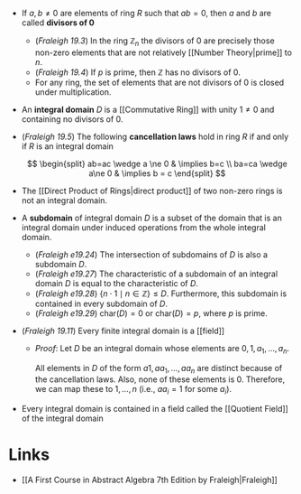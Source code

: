 * If $a,b\ne 0$ are elements of ring $R$ such that $ab=0$, then $a$ and $b$ are called **divisors of $0$** 
	* (*Fraleigh 19.3*) In the ring $\mathbb{Z}_n$ the divisors of $0$ are precisely those non-zero elements that are not relatively [[Number Theory|prime]] to $n$.
	* (*Fraleigh 19.4*) If $p$ is prime, then $\mathbb{Z}$ has no divisors of $0$. 
	* For any ring, the set of elements that are not divisors of $0$ is closed under multiplication.

* An **integral domain** $D$ is a [[Commutative Ring]] with unity $1\ne 0$ and containing no divisors of $0$.

* (*Fraleigh 19.5*) The following **cancellation laws** hold in ring $R$ if and only if $R$ is an integral domain
  
  $$
  \begin{split}
  ab=ac \wedge a \ne 0 & \implies b=c \\
  ba=ca \wedge a\ne 0 & \implies b = c
  \end{split}
  $$
* The [[Direct Product of Rings|direct product]] of two non-zero rings is not an integral domain.


* A **subdomain** of integral domain $D$ is a subset of the domain that is an integral domain under induced operations from the whole integral domain. 
	* (*Fraleigh e19.24*) The intersection of subdomains of $D$ is also a subdomain $D$.
	* (*Fraleigh e19.27*) The characteristic of a subdomain of an integral domain $D$ is equal to the characteristic of $D$.
	* (*Fraleigh e19.28*) $\{n\cdot 1\mid n\in \mathbb{Z}\}\le D$. Furthermore, this subdomain is contained in every subdomain of $D$.
	* (*Fraleigh e19.29*) $\text{char}(D) = 0$ or $\text{char}(D)=p$, where $p$ is prime. 


* (*Fraleigh 19.11*) Every finite integral domain is a [[field]]
	* *Proof*: Let $D$ be an integral domain whose elements are $0,1,a_1,\dots, a_n$. 
	  
	  All elements in $D$ of the form $a1,aa_1,\dots,aa_n$ are distinct because of the cancellation laws. Also, none of these elements is $0$. Therefore, we can map these to $1,\dots,n$ (i.e., $aa_i=1$ for some $a_i$).
* Every integral domain is contained in a field called the [[Quotient Field]] of the integral domain

# Links
* [[A First Course in Abstract Algebra 7th Edition by Fraleigh|Fraleigh]]